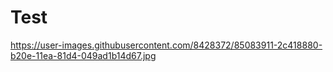 # Test

https://user-images.githubusercontent.com/8428372/85083911-2c418880-b20e-11ea-81d4-049ad1b14d67.jpg  
